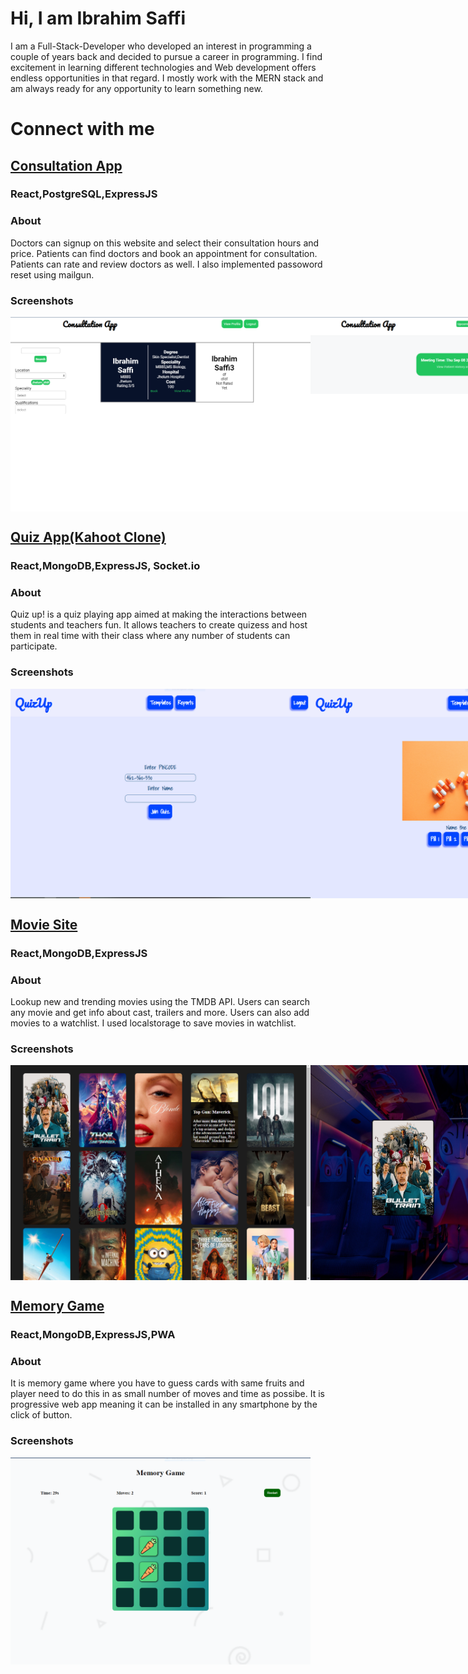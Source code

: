 # Hi, I am Ibrahim Saffi
I am a Full-Stack-Developer who developed  an interest in programming a couple of years back and decided to pursue a career in programming. I find excitement in learning different technologies and Web development offers endless opportunities in that regard. I mostly work with the MERN stack and am always ready for any opportunity to learn something new.
# Connect with me
## <a href="https://subtle-maamoul-3fb675.netlify.app/" >Consultation App</a>
### React,PostgreSQL,ExpressJS
### About
Doctors can signup on this website and select their consultation hours and price. Patients can find doctors and book an appointment for consultation. Patients can rate and review doctors as well. I also implemented passoword reset using mailgun.
### Screenshots
<div style="display: flex; width: 100vw;">
    <img src="./Consultation App/Availble doctors and filters.png" alt="Logo" width="50%">
    <img src="./Consultation App/Doctor Upcoming.PNG" alt="Logo" width="50%">
    <img src="./Consultation App/Login.PNG" alt="Logo" width="50%">
    <img src="./Consultation App/Prescribe doctor.PNG"  alt="Logo" width="50%">
</div>

##  <a href="https://visionary-alpaca-41ec18.netlify.app" >Quiz App(Kahoot Clone)</a>
###  React,MongoDB,ExpressJS, Socket.io
###   About
Quiz up! is a quiz playing app aimed at making the interactions between students and teachers fun. It allows teachers to create quizess and host them in real time with their class where any number of students can participate.
###  Screenshots
<div style="display: flex; width: 100vw;">
    <img src="./Quizup/Join Quiz-Student.PNG" alt="Logo" width="50%">
    <img src="./Quizup/Question with picture.PNG" alt="Logo" width="50%">
    <img src="./Quizup/Quiz page with timer.PNG" alt="Logo" width="50%">
    <img src="./Quizup/Signup-sign in.PNG" alt="Logo" width="50%">
    <img src="./Quizup/Quiz Room Creation.PNG" alt="Logo" width="50%">
    <img src="./Quizup/Starting Page.PNG" alt="Logo" width="50%">
    <img src="./Quizup/Teacher templates.PNG" alt="Logo" width="50%">
    <img src="./Quizup/Template Creation.PNG" alt="Logo" width="50%">
</div>

## <a href="https://splendorous-bombolone-3b7414.netlify.app" >Movie Site</a>
### React,MongoDB,ExpressJS
### About
Lookup new and trending movies using the TMDB API. Users can search any movie and get info about cast, trailers and more. Users can also add movies to a watchlist. I used localstorage to save movies in watchlist.
### Screenshots
<div style="display: flex; width: 100vw;">
    <img src="./Movies Site/Movie Details.png" alt="Logo" width="50%">
    <img src="./Movies Site/Movie Page.PNG" alt="Logo" width="50%">
    <img src="./Movies Site/Suggestion.PNG" alt="Logo" width="50%">
</div>

## <a href="https://bejewelled-longma-f58b4e.netlify.app/" >Memory Game</a>
### React,MongoDB,ExpressJS,PWA
### About
It is memory game  where you have to guess cards with same fruits and player need to do this in as small number of moves and time as possibe. It is progressive web app meaning it can be installed in any smartphone by the click of button.
### Screenshots
<div style="display: flex; width: 100vw;">
    <img src="./Memory Game/Gameplay.PNG" alt="Logo" width="50%">
</div>
